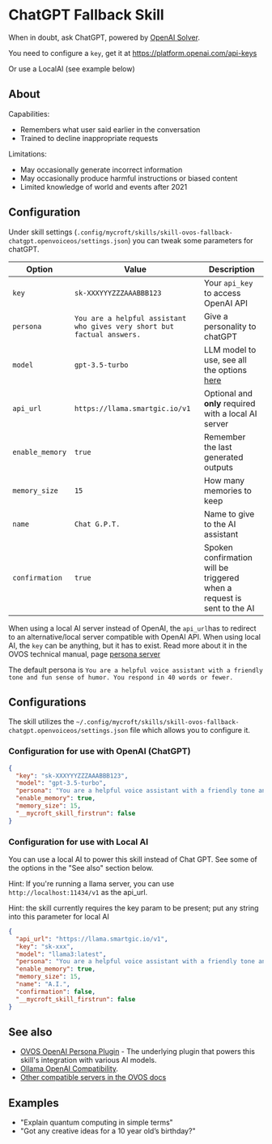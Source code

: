 # ChatGPT Fallback Skill

When in doubt, ask ChatGPT, powered by [OpenAI Solver](https://github.com/OpenVoiceOS/ovos-solver-plugin-openai-persona).

You need to configure a `key`, get it at https://platform.openai.com/api-keys

Or use a LocalAI (see example below)

## About

Capabilities:

- Remembers what user said earlier in the conversation
- Trained to decline inappropriate requests

Limitations:

- May occasionally generate incorrect information
- May occasionally produce harmful instructions or biased content
- Limited knowledge of world and events after 2021

## Configuration

Under skill settings (`.config/mycroft/skills/skill-ovos-fallback-chatgpt.openvoiceos/settings.json`) you can tweak some parameters for chatGPT.

| Option          | Value                                                                   | Description                                                                           |
| --------------- | ----------------------------------------------------------------------- | ------------------------------------------------------------------------------------- |
| `key`           | `sk-XXXYYYZZZAAABBB123`                                                 | Your `api_key` to access OpenAI API                                                   |
| `persona`       | `You are a helpful assistant who gives very short but factual answers.` | Give a personality to chatGPT                                                         |
| `model`         | `gpt-3.5-turbo`                                                         | LLM model to use, see all the options [here](https://platform.openai.com/docs/models) |
| `api_url`       | `https://llama.smartgic.io/v1`                                          | Optional and **only** required with a local AI server                                 |
| `enable_memory` | `true`                                                                  | Remember the last generated outputs                                                   |
| `memory_size`   | `15`                                                                    | How many memories to keep                                                             |
| `name`          | `Chat G.P.T.`                                                           | Name to give to the AI assistant                                                      |
| `confirmation`  | `true`                                                                  | Spoken confirmation will be triggered when a request is sent to the AI                |

When using a local AI server instead of OpenAI, the `api_url`has to redirect to an alternative/local server compatible with OpenAI API. When using local AI, the `key` can be anything, but it has to exist. Read more about it in the OVOS technical manual, page [persona server](https://openvoiceos.github.io/ovos-technical-manual/persona_server/#compatible-projects)

The default persona is `You are a helpful voice assistant with a friendly tone and fun sense of humor. You respond in 40 words or fewer.`

## Configurations

The skill utilizes the `~/.config/mycroft/skills/skill-ovos-fallback-chatgpt.openvoiceos/settings.json` file which allows you to configure it.

### Configuration for use with OpenAI **(ChatGPT)**

```json
{
  "key": "sk-XXXYYYZZZAAABBB123",
  "model": "gpt-3.5-turbo",
  "persona": "You are a helpful voice assistant with a friendly tone and fun sense of humor. You respond in 40 words or fewer.",
  "enable_memory": true,
  "memory_size": 15,
  "__mycroft_skill_firstrun": false
}
```

### Configuration for use with Local AI

You can use a local AI to power this skill instead of Chat GPT. See some of the options in the "See also" section below.

Hint: If you're running a llama server, you can use `http://localhost:11434/v1` as the api_url. 

Hint: the skill currently requires the key param to be present; put any string into this parameter for local AI

```json
{
  "api_url": "https://llama.smartgic.io/v1",
  "key": "sk-xxx",
  "model": "llama3:latest",
  "persona": "You are a helpful voice assistant with a friendly tone and fun sense of humor. You respond in 40 words or fewer.",
  "enable_memory": true,
  "memory_size": 15,
  "name": "A.I.",
  "confirmation": false,
  "__mycroft_skill_firstrun": false
}
```

## See also

- [OVOS OpenAI Persona Plugin](https://github.com/OpenVoiceOS/ovos-solver-openai-persona-plugin) - The underlying plugin that powers this skill's integration with various AI models.
- [Ollama OpenAI Compatibility](https://ollama.com/blog/openai-compatibility).
- [Other compatible servers in the OVOS docs](https://openvoiceos.github.io/ovos-technical-manual/202-persona_server/#compatible-projects)

## Examples

- "Explain quantum computing in simple terms"
- "Got any creative ideas for a 10 year old’s birthday?"
